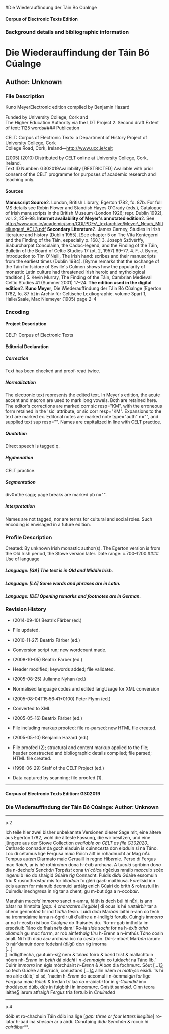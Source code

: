 

#Die Wiederauffindung der Táin Bó Cúalnge


<!-- // 
 function footNote(link) {
 openpopup = window.open(link,"openpopup","width=512,height=128,left=256,top=256,resizable=no,scrollbars=1,menubar=1,statusbar=0,toolbar=0");
}
// -->



#### Corpus of Electronic Texts Edition


### Background details and bibliographic information


Die Wiederauffindung der Táin Bó Cúalnge
========================================


Author: Unknown
---------------


### File Description

Kuno MeyerElectronic edition compiled by Benjamin Hazard

Funded by University College, Cork and  
The Higher Education Authority via the LDT Project 2. Second draft.Extent of text: 1125 words#### Publication


CELT: Corpus of Electronic Texts: a Department of History Project of University College, Cork  
College Road, Cork, Ireland—http://www.ucc.ie/celt

 (2005) (2010) Distributed by CELT online at University College, Cork, Ireland.  
Text ID Number: G302019Availability [RESTRICTED] 
Available with prior consent of the CELT programme for purposes of academic research and teaching only.


#### Sources


**Manuscript Source**2. London, British Library, Egerton 1782, fo. 87b. For full MS details see Robin Flower and Standish Hayes O'Grady (eds.), Catalogue of Irish manuscripts in the British Museum (London 1926; repr. Dublin 1992), vol. 2, 259–98.
**Internet availability of Meyer's annotated edition**2. See http://www.ucc.ie/academic/smg/CDI/PDFs\_textarchive/Meyer\_Neue\_Mitteilungen\_ACL3.pdf
**Secondary Literature**2. James Carney, Studies in Irish literature and history (Dublin 1955). [See chapter 5 on The Vita Kentegerni and the Finding of the Táin, especially p. 168.]
3. Joseph Szövérffy, Siaburcharpat Conculainn, the Cadoc-legend, and the Finding of the Táin, Bulletin of the Board of Celtic Studies 17 (pt. 2, 1957) 69–77.
4. F. J. Byrne, Introduction to Tim O'Neill, The Irish hand: scribes and their manuscripts from the earliest times (Dublin 1984). [Byrne remarks that the exchange of the Táin for Isidore of Seville's Culmen shows how the popularity of monastic Latin culture had threatened Irish heroic and mythological tradition.]
5. Kevin Murray, The Finding of the Táin, Cambrian Medieval Celtic Studies 41 (Summer 2001) 17–24.
**The edition used in the digital edition**2. **Kuno Meyer**, Die Wiederauffindung der Táin Bó Cúalnge [Egerton 1782, fo. 87 b] in Archiv für Celtische Lexikographie. volume 3part 1, Halle/Saale, Max Niemeyer (1905) page 2–4

### Encoding


#### Project Description


CELT: Corpus of Electronic Texts


#### Editorial Declaration


##### Correction


Text has been checked and proof-read twice.


##### Normalization


The electronic text represents the edited text. In Meyer's edition, the acute accent and macron are used to mark long vowels. Both are retained here. The editor's corrections are marked corr sic resp="KM", with the erroneous form retained in the 'sic' attribute, or sic corr resp="KM". Expansions to the text are marked ex. Editorial notes are marked note type="auth" n="", and supplied text sup resp="". Names are capitalized in line with CELT practice.


##### Quotation


Direct speech is tagged q.


##### Hyphenation


CELT practice.


##### Segmentation


div0=the saga; page breaks are marked pb n="".


##### Interpretation


Names are not tagged, nor are terms for cultural and social roles. Such encoding is envisaged in a future edition.


### Profile Description


Created: By unknown Irish monastic author(s). The Egerton version is from the Old Irish period, the Stowe version later.
 Date range: c.700–1200.#### Use of language


##### Language: [GA] The text is in Old and Middle Irish.


##### Language: [LA] Some words and phrases are in Latin.


##### Language: [DE] Opening remarks and footnotes are in German.


### Revision History


* (2014-09-10) Beatrix Färber (ed.)

* File updated.
* (2010-11-27) Beatrix Färber (ed.)

* Conversion script run; new wordcount made.
* (2008-10-05) Beatrix Färber (ed.)

* Header modified; keywords added; file validated.
* (2005-08-25) Julianne Nyhan (ed.)

* Normalised language codes and edited langUsage for XML conversion
* (2005-08-04T15:56:41+0100) Peter Flynn (ed.)

* Converted to XML
* (2005-05-16) Beatrix Färber (ed.)

* File including markup proofed; file re-parsed; new HTML file created.
* (2005-05-10) Benjamin Hazard (ed.)

* File proofed (2); structural and content markup applied to the file; header constructed and bibliographic details compiled; file parsed; HTML file created.
* (1998-06-29) Staff of the CELT Project (ed.)

* Data captured by scanning; file proofed (1).




---


#### Corpus of Electronic Texts Edition: G302019


### Die Wiederauffindung der Táin Bó Cúalnge: Author: Unknown




---

p.2


Ich teile hier zwei bisher unbekannte Versionen dieser Sage mit, eine ältere aus Egerton 1782, wohl die älteste Fassung, die wir besitzen, und eine jüngere aus der Stowe Collection *available on CELT as file G302020.*.
*C*ethardo connad*ur* da g*a*ch eladuin is cuinnc*est*a don el*ad*uin si na Táno. Loc dí cétamus lige Fergusa m*aic* Róich áitt in rohadnucht ar Mag nÁi. Tempus au*tem* Díarmato maic C*er*uaill in regno Hib*er*nie. Perso dí Fergus mac R*óich*, ar is hé rothirc*han* dona h-éxib arch*en*a. A tuc*aid* sgríbinn do*no* dia n-dech*aid* Senc*hán* Torp*éist* cona t*rí* *cóic*a rígécius mnáib m*acc*uib scéo ing*en*uib léo do shaigid Gúaire rí*g* Connacht. Fuidis di*du* Gúaire essomuin friu & rusnoth*ra*st*ar* mís for bli*adain* fo gléri ga*ch* maithiusa. F*or*ellsid inn écis au*tem* for mianuib decmuici ardáig enich Gúairi do brith & rof*rest*uil in Cuimd*iu* inechg*re*sa in ríg tar a chent, gu m-but óga a n-ocob*air*.


Maruhán muc*aid* im*morro* sanct n-amra, fáith is dech búi hi nÉri, is ann bátar na himtolta [*gap: 4 characters illegible*] di ocus is hé r*us*tairb*ir* tar a chenn genmo*thá* fír ind fl*ath*a fesin. Luidi di*du* Mar*bán* laithi n-ann co tech na trommdaime iarna n-ógréir uli d'aithe a n-indli*gid* f*or*uib. Cuingis im*morro* ar na h-écsib risi boo Cúal*gne* do fhaisnés do. ‘Ro-m-gab imtholta im ersc*él*uib Táno do fhaisn*éis* dam.’ Ro-lá s*id*e so*cht* for na h-éx*ib* ó*thá* oll*amain* gu m*ac* f*or*rm, ar rob ainfeth*aig* f*ir*u h-Érenn a n-imthús T*án*o cosin anall. Ní fríth di*du* a*cu* arch*en*a ícc na c*est*a sin. Dú-s-mb*er*t Mar*bán* iarum: ‘ó nár'damuir do*no* fodeisni (dl*ig*i) do*n* ríg imorna   
[*...*]  
[1](javascript:footNote('G302019/note001.html')) indligthecha, gautuim-si[2](javascript:footNote('G302019/note002.html')) nem & tal*am* foirb & b*er*id trí*st* & mallachtuin nóem nh-*Éren*n im b*eith* dá oid*ch*i i *n-óenmaigin* co tuid*echt* na Táno lib.’ Cuir*it* im*morro* inn égis mórchúairt *h-Érenn* & Alb*an* dia fochm*ur*c. Sóut [*...*][3](javascript:footNote('G302019/note003.html')) co tech G*úair*e aith*er*ruch, conusta*nn* [*...*][4](javascript:footNote('G302019/note004.html')) allin náem *m* *math*;*sc* eisidi. ‘Is hí mo airle dúib,’ ol sé, 'naeim h-*Éren*n do accomul i n-óenmaig*in* f*or* lige F*er*gusa m*aic* R*óich* & tredan t*rí* laa *co* n-aid*chi* for in *g-Cuimdid* imo thodúsc*u*d dúib, d*ús* in fuigbithi in imcom*ur*c. Gnísitt saml*aid*. Cinn teora laithe[5](javascript:footNote('G302019/note005.html')) iarum atfraig*h* F*er*g*us* tria f*er*tuib in *Chuimded*


---

p.4




dóib et ro-chachuin Táin dóib ina lige [*gap: three or four letters illegible*] ro-lat*ur* h-úad ina *shesam* ar a airdi. *Co*nutaing di*du* S*en*ch*án* & rocuir hi *cairtlib*ur**.












